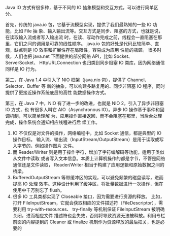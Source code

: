 Java IO 方式有很多种，基于不同的 IO 抽象模型和交互方式，可以进行简单区分。


首先，传统的 java.io 包，它基于流模型实现，提供了我们最熟知的一些 IO 功能，比如 File 抽
象、输入输出流等。交互方式是同步、阻塞的方式，也就是说，在读取输入流或者写入输出流
时，在读、写动作完成之前，线程会一直阻塞在那里，它们之间的调用是可靠的线性顺序。
java.io 包的好处是代码比较简单、直观，缺点则是 IO 效率和扩展性存在局限性，容易成为应用
性能的瓶颈。
很多时候，人们也把 java.net 下面提供的部分网络 API，比如 Socket、ServerSocket、
HttpURLConnection 也归类到同步阻塞 IO 类库，因为网络通信同样是 IO 行为。


第二，在 Java 1.4 中引入了 NIO 框架（java.nio 包），提供了 Channel、Selector、Buffer 等
新的抽象，可以构建多路复用的、同步非阻塞 IO 程序，同时提供了更接近操作系统底层的高性
能数据操作方式。


第三，在 Java 7 中，NIO 有了进一步的改进，也就是 NIO 2，引入了异步非阻塞 IO 方式，也
有很多人叫它 AIO（Asynchronous IO）。异步 IO 操作基于事件和回调机制，可以简单理解
为，应用操作直接返回，而不会阻塞在那里，当后台处理完成，操作系统会通知相应线程进行后
续工作。


1. IO 不仅仅是对文件的操作，网络编程中，比如 Socket 通信，都是典型的 IO 操作目标。
输入流、输出流（InputStream/OutputStream）是用于读取或写入字节的，例如操作图片
文件。
2. 而 Reader/Writer 则是用于操作字符，增加了字符编解码等功能，适用于类似从文件中读取
或者写入文本信息。本质上计算机操作的都是字节，不管是网络通信还是文件读取，
Reader/Writer 相当于构建了应用逻辑和原始数据之间的桥梁。
3. BufferedOutputStream 等带缓冲区的实现，可以避免频繁的磁盘读写，进而提高 IO 处理
效率。这种设计利用了缓冲区，将批量数据进行一次操作，但在使用中千万别忘了 flush。
4. 很多 IO 工具类都实现了 Closeable 接口，因为需要进行资源的释放。
比如，打开 FileInputStream，它就会获取相应的文件描述符（FileDescriptor），需要利用
try-with-resources、 try-finally 等机制保证 FileInputStream 被明确关闭，进而相应文件
描述符也会失效，否则将导致资源无法被释放。利用专栏前面的内容提到的 Cleaner 或
finalize 机制作为资源释放的最后把关，也是必要的
